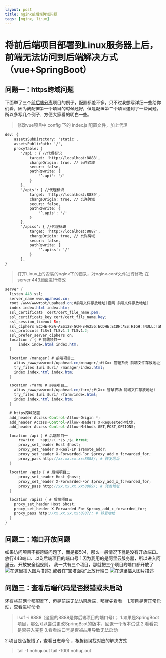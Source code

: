 ```yaml
---
layout: post
title: nginx前后端跨域问题
tags: [nginx, linux]
---
```


# 将前后端项目部署到Linux服务器上后，前端无法访问到后端解决方式（vue+SpringBoot）

## 问题一：https跨域问题

下面举了三个[前后端分离](https://so.csdn.net/so/search?q=%E5%89%8D%E5%90%8E%E7%AB%AF%E5%88%86%E7%A6%BB&spm=1001.2101.3001.7020)项目的例子，配置都差不多，只不过我想写详细一些给你们看，因为我配置第一个项目的时候还好，但是配置第二个项目遇到了一些问题。所以多写几个例子，方便大家看的明白一些。

> 修改vue项目中 config 下的 index.js 配置文件，加上代理

```html
dev: {
	assetsSubDirectory: 'static',
	assetsPublicPath: '/',
	proxyTable: {
	   '/api': { //代理标识
	       target: 'http://localhost:8888',
	       changeOrigin: true, // 允许跨域
	       secure: false,
	       pathRewrite: {
	           '^.api': '/'
	       }
	   },
	   '/apis': { //代理标识
	       target: 'http://localhost:8889',
	       changeOrigin: true, // 允许跨域
	       secure: false,
	       pathRewrite: {
	           '^.apis': '/'
	       }
	   },
	   '/apiss': { //代理标识
	       target: 'http://localhost:8887',
	       changeOrigin: true, // 允许跨域
	       secure: false,
	       pathRewrite: {
	           '^.apiss': '/'
	       }
	   },
}

```

> 打开Linux上的安装的nginx下的目录，对nginx.conf文件进行修改
> 在server 443里面进行修改

```java
server {
  listen 443 ssl;
  server_name www.upahead.cn;
  root /www/wwwroot/upahead.cn;#前端文件存放地址(官网 前端文件存放地址)
  index index.html index.htm;
  ssl_certificate  cert/cert_file_name.pem;
  ssl_certificate_key cert/cert_file_name.key;
  ssl_session_timeout 5m;
  ssl_ciphers ECDHE-RSA-AES128-GCM-SHA256:ECDHE:ECDH:AES:HIGH:!NULL:!aNULL:!MD5:!ADH:!RC4;
  ssl_protocols TLSv1 TLSv1.1 TLSv1.2;
  ssl_prefer_server_ciphers on;
  location / { # 前端项目一
      index index.html index.htm;
  }

  location /manager{ # 前端项目二
  	alias /www/wwwroot/upahead.cn/manager/;#(Xxx 管理系统 前端文件存放地址)
  	try_files $uri $uri/ /manager/index.html;
  	index index.html index.htm;
  }

  location /farm{ # 前端项目三
  	alias /www/wwwroot/upahead.cn/farm/;#(Xxx 智慧农场 前端文件存放地址)
  	try_files $uri $uri/ /farm/index.html;
  	index index.html index.htm;
  }

  # https跨域配置
  add_header Access-Control-Allow-Origin *;
  add_header Access-Control-Allow-Headers X-Requested-With;
  add_header Access-Control-Allow-Methods GET,POST,OPTIONS;

  location /api { # 后端项目一
      rewrite  ^/api/?(.*)$ /$1 break;
      proxy_set_header Host $host;
      proxy_set_header X-Real-IP $remote_addr;
      proxy_set_header X-Forwarded-For $proxy_add_x_forwarded_for;
      proxy_pass http://xx.xx.xx.xx:8888/; # 转发地址
  }

  location /apis { # 后端项目二
      proxy_set_header Host $host;
      proxy_set_header X-Forwarded-For $proxy_add_x_forwarded_for;
      proxy_pass http://xx.xx.xx.xx:8889/; # 转发地址
  }

  location /apiss { # 后端项目三
	proxy_set_header Host $host;
	proxy_set_header X-Forwarded-For $proxy_add_x_forwarded_for;
	proxy_pass http://xx.xx.xx.xx:8887/; # 转发地址
  }
}

```

## 问题二：端口开放问题

如果访问项目不报跨域问题了，而是报504，那么一般情况下就是没有开放端口。
放行443端口、以及后端项目的端口号
1.因为我用的是阿里云服务器，所以进入阿里云，开放安全组规则，
我一共有三个项目，那就把三个项目的端口都开放了
![在这里插入图片描述](https://cdn.jsdelivr.net/gh/darkchoco10099/img/20210504191652310.png)2.或者在“宝塔面板”上放行端口
![在这里插入图片描述](https://img-blog.csdnimg.cn/20210504193728284.png?x-oss-process=image/watermark,type_ZmFuZ3poZW5naGVpdGk,shadow_10,text_aHR0cHM6Ly9ibG9nLmNzZG4ubmV0L3FxXzQ0MDg5NjQ5,size_16,color_FFFFFF,t_70)

## 问题三：查看后端代码是否报错或未启动

还有些前两个都配置了，但是前端无法访问后端，那就先看看：
1.项目是否正常启动，查看进程命令

> lsof -i:8888（这里的8888是你后端项目的端口号）；
> 1.如果是SpringBoot项目，那么可以尝试更改SpringBoot的版本，回退一个版本试试
> 2.看看包是否导入完整
> 3.看看端口号是否被占用导致无法启动

2.项目是否报错了，查看日志命令 ，根据错误找对应的解决方式

> tail -f nohup.out
> tail -100f nohup.out